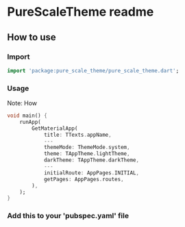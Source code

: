 # PureScaleTheme readme

## How to use

### Import

```Dart
import 'package:pure_scale_theme/pure_scale_theme.dart';
```
### Usage
Note: How

```Dart
void main() {
    runApp(
        GetMaterialApp(
            title: TTexts.appName,
            ---
            themeMode: ThemeMode.system,
            theme: TAppTheme.lightTheme,
            darkTheme: TAppTheme.darkTheme,
            ---
            initialRoute: AppPages.INITIAL,
            getPages: AppPages.routes,
        ),
    );
}
```

### Add this to your 'pubspec.yaml' file

```


```